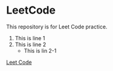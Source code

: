 LeetCode
========
This repository is for Leet Code practice.

1. This is line 1
2. This is line 2
	- This is lin 2-1

[Leet Code](https://oj.leetcode.com/problems/)
